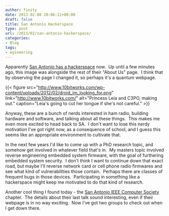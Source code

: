 ```yaml
---
author: finity
date: 2013-02-08 20:06:11+00:00
draft: false
title: San Antonio Hackerspace
type: post
url: /2013/02/san-antonio-hackerspace/
categories:
- Blog
tags:
- egineering
---
```


Apparently [San Antonio has a hackerspace](http://www.10bitworks.com/) now.  Up until a few minutes ago, this image was alongside the rest of their "About Us" page.  I think that by observing the page I changed it, so perhaps it's a quantum webpage.

{{< figure src="http://www.10bitworks.com/wp-content/uploads/2012/02/droid_im_looking_for.png" link="http://www.10bitworks.com/" alt="Princess Leia and C3PO, making out." caption="Leia's going to cut her tongue if she's not careful." >}}

Anyway, these are a bunch of nerds interested in ham radio, building hardware and software, and talking about all these things.  This makes me even more excited to head back to SA.  I don't want to lose this nerdy motivation I've got right now, as a consequence of school, and I guess this seems like an appropriate environment to cultivate that.

In the next few years I'd like to come up with a PhD research topic, and somehow get involved in whatever field that's in.  My masters topic involved reverse engineering embedded system firmware, with the goal of furthering embedded system security.  I don't think I want to continue down that exact road, but maybe I'll reverse network card or cell phone radio firmwares and see what kind of vulnerabilities those contain.  Perhaps there are classes of frequent bugs in those devices.  Participating in something like a hackerspace might keep me motivated to do that kind of research.

Another cool thing I found today - the [San Antonio IEEE Computer Society](http://www.ieee-cs-cts.org/index.htm) chapter.  The details about their last talk sound interesting, even if their webpage is in no way exciting.  Now I've got two groups to check out when I get down there.

